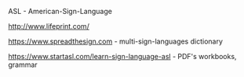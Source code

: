 ASL - American-Sign-Language

http://www.lifeprint.com/

https://www.spreadthesign.com - multi-sign-languages dictionary

https://www.startasl.com/learn-sign-language-asl - PDF's workbooks, grammar 







